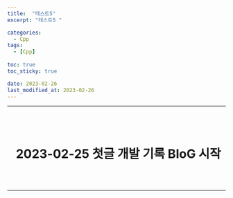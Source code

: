 ```yaml
---
title:  "테스트5"
excerpt: "테스트5 "

categories:
  - Cpp
tags:
  - [Cpp]
  
toc: true
toc_sticky: true

date: 2023-02-26
last_modified_at: 2023-02-26
---
```

- - -
<br><br>

#   &nbsp;&nbsp;&nbsp;2023-02-25 첫글 개발 기록 BloG 시작

<br><br>
- - -
